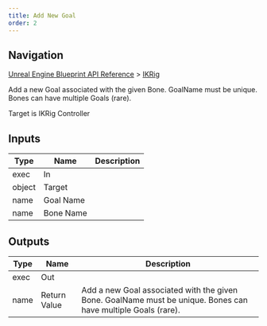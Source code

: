 ```yaml
---
title: Add New Goal
order: 2
---
```

## Navigation

[Unreal Engine Blueprint API Reference](https://dev.epicgames.com/documentation/en-us/unreal-engine/BlueprintAPI) > [IKRig](https://dev.epicgames.com/documentation/en-us/unreal-engine/BlueprintAPI/IKRig)

Add a new Goal associated with the given Bone. GoalName must be unique. Bones can have multiple Goals (rare).

Target is IKRig Controller

## Inputs

| Type | Name | Description |
| --- | --- | --- |
| exec | In |  |
| object | Target |  |
| name | Goal Name |  |
| name | Bone Name |  |

## Outputs

| Type | Name | Description |
| --- | --- | --- |
| exec | Out |  |
| name | Return Value | Add a new Goal associated with the given Bone. GoalName must be unique. Bones can have multiple Goals (rare). |
